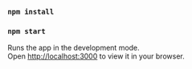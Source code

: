 
### `npm install`
### `npm start`

Runs the app in the development mode.\
Open [http://localhost:3000](http://localhost:3000) to view it in your browser.
